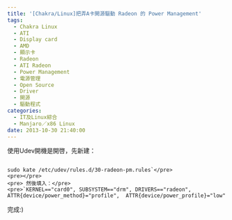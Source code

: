 ```yaml
---
title: '[Chakra/Linux]把弄A卡開源驅動 Radeon 的 Power Management'
tags:
  - Chakra Linux
  - ATI
  - Display card
  - AMD
  - 顯示卡
  - Radeon
  - ATI Radeon
  - Power Management
  - 電源管理
  - Open Source
  - Driver
  - 開源
  - 驅動程式
categories:
  - IT及Linux綜合
  - Manjaro／x86 Linux
date: 2013-10-30 21:40:00
---
```


使用Udev開機是開啓，先新建：

<pre></pre>

    sudo kate /etc/udev/rules.d/30-radeon-pm.rules`</pre>
    <pre></pre>
    <pre> 然後填入：</pre>
    <pre>`KERNEL=="card0", SUBSYSTEM=="drm", DRIVERS=="radeon", ATTR{device/power_method}="profile",  ATTR{device/power_profile}="low"

完成:)
